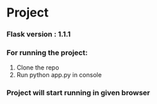 # Project
### Flask version : 1.1.1
### For running the project:
1. Clone the repo
2. Run python app.py in console
### Project will start running in given browser
